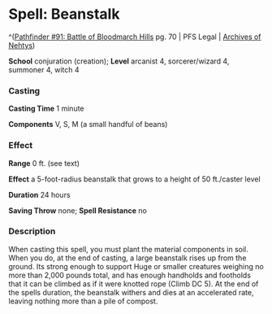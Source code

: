 # Spell: Beanstalk

^([Pathfinder #91: Battle of Bloodmarch Hills][ss-beanstalk] pg. 70 | PFS Legal | [Archives of Nehtys][sn-beanstalk])

**School** conjuration (creation); **Level** arcanist 4, sorcerer/wizard 4, summoner 4, witch 4

### Casting

**Casting Time** 1 minute  

**Components** V, S, M (a small handful of beans)

### Effect

**Range** 0 ft. (see text)  

**Effect** a 5-foot-radius beanstalk that grows to a height of 50 ft./caster level  

**Duration** 24 hours  

**Saving Throw** none; **Spell Resistance** no

### Description

When casting this spell, you must plant the material components in soil. When you do, at the end of casting, a large beanstalk rises up from the ground. Its strong enough to support Huge or smaller creatures weighing no more than 2,000 pounds total, and has enough handholds and footholds that it can be climbed as if it were knotted rope (Climb DC 5). At the end of the spells duration, the beanstalk withers and dies at an accelerated rate, leaving nothing more than a pile of compost.

[ss-beanstalk]: http://paizo.com/products/btpy9aub
[sn-beanstalk]: http://www.archivesofnethys.com/SpellDisplay.aspx?ItemName=Beanstalk